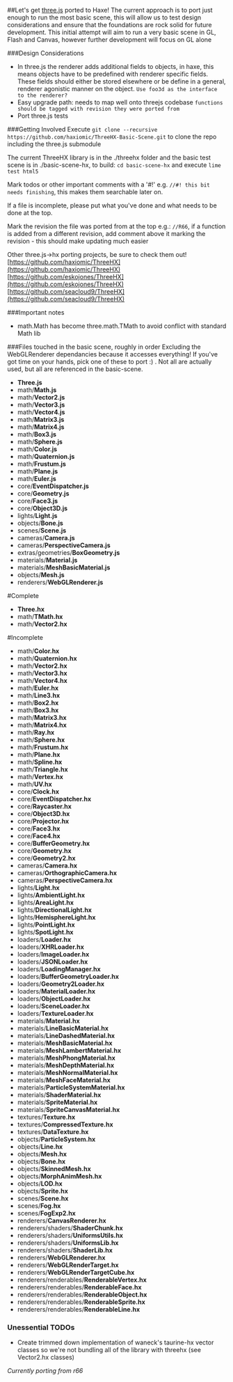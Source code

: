 ##Let's get [three.js](https://github.com/mrdoob/three.js/) ported to Haxe!
The current approach is to port just enough to run the most basic scene, this will allow us to test design considerations and ensure that the foundations are rock solid for future development. This initial attempt will aim to run a very basic scene in GL, Flash and Canvas, however further development will focus on GL alone

###Design Considerations
- In three.js the renderer adds additional fields to objects, in haxe, this means objects have to be predefined with renderer specific fields. These fields should either be stored elsewhere or be define in a general, renderer agonistic manner on the object.
`Use foo3d as the interface to the renderer?`
- Easy upgrade path: needs to map well onto threejs codebase
`functions should be tagged with revision they were ported from`
- Port three.js tests

###Getting Involved
Execute `git clone --recursive https://github.com/haxiomic/ThreeHX-Basic-Scene.git` to clone the repo including the three.js submodule

The current ThreeHX library is in the ./threehx folder and the basic test scene is in ./basic-scene-hx, to build: `cd basic-scene-hx` and execute `lime test html5`

Mark todos or other important comments with a '#!' e.g. `//#! this bit needs finishing`, this makes them searchable later on.

If a file is incomplete, please put what you've done and what needs to be done at the top.

Mark the revision the file was ported from at the top e.g.: `//R66`, if a function is added from a different revision, add comment above it marking the revision - this should make updating much easier

Other three.js->hx porting projects, be sure to check them out!
[https://github.com/haxiomic/ThreeHX](https://github.com/haxiomic/ThreeHX)  
[https://github.com/eskojones/ThreeHX](https://github.com/eskojones/ThreeHX)  
[https://github.com/seacloud9/ThreeHX](https://github.com/seacloud9/ThreeHX)

###Important notes
- math.Math has become three.math.TMath to avoid conflict with standard Math lib

###Files touched in the basic scene, roughly in order
Excluding the WebGLRenderer dependancies because it accesses everything! If you've got time on your hands, pick one of these to port :) . Not all are actually used, but all are referenced in the basic-scene. 

- **Three.js**
- math/**Math.js**
- math/**Vector2.js**
- math/**Vector3.js**
- math/**Vector4.js**
- math/**Matrix3.js**
- math/**Matrix4.js**
- math/**Box3.js**
- math/**Sphere.js**
- math/**Color.js**
- math/**Quaternion.js**
- math/**Frustum.js**
- math/**Plane.js**
- math/**Euler.js**
- core/**EventDispatcher.js**
- core/**Geometry.js**
- core/**Face3.js**
- core/**Object3D.js**
- lights/**Light.js**
- objects/**Bone.js**
- scenes/**Scene.js**
- cameras/**Camera.js**
- cameras/**PerspectiveCamera.js**
- extras/geometries/**BoxGeometry.js**
- materials/**Material.js**
- materials/**MeshBasicMaterial.js**
- objects/**Mesh.js**
- renderers/**WebGLRenderer.js** 


#Complete

- **Three.hx**
- math/**TMath.hx**
- math/**Vector2.hx**

#Incomplete 

- math/**Color.hx**
- math/**Quaternion.hx**
- math/**Vector2.hx**
- math/**Vector3.hx**
- math/**Vector4.hx**
- math/**Euler.hx**
- math/**Line3.hx**
- math/**Box2.hx**
- math/**Box3.hx**
- math/**Matrix3.hx**
- math/**Matrix4.hx**
- math/**Ray.hx**
- math/**Sphere.hx**
- math/**Frustum.hx**
- math/**Plane.hx**
- math/**Spline.hx**
- math/**Triangle.hx**
- math/**Vertex.hx**
- math/**UV.hx**
- core/**Clock.hx**
- core/**EventDispatcher.hx**
- core/**Raycaster.hx**
- core/**Object3D.hx**
- core/**Projector.hx**
- core/**Face3.hx**
- core/**Face4.hx**
- core/**BufferGeometry.hx**
- core/**Geometry.hx**
- core/**Geometry2.hx**
- cameras/**Camera.hx**
- cameras/**OrthographicCamera.hx**
- cameras/**PerspectiveCamera.hx**
- lights/**Light.hx**
- lights/**AmbientLight.hx**
- lights/**AreaLight.hx**
- lights/**DirectionalLight.hx**
- lights/**HemisphereLight.hx**
- lights/**PointLight.hx**
- lights/**SpotLight.hx**
- loaders/**Loader.hx**
- loaders/**XHRLoader.hx**
- loaders/**ImageLoader.hx**
- loaders/**JSONLoader.hx**
- loaders/**LoadingManager.hx**
- loaders/**BufferGeometryLoader.hx**
- loaders/**Geometry2Loader.hx**
- loaders/**MaterialLoader.hx**
- loaders/**ObjectLoader.hx**
- loaders/**SceneLoader.hx**
- loaders/**TextureLoader.hx**
- materials/**Material.hx**
- materials/**LineBasicMaterial.hx**
- materials/**LineDashedMaterial.hx**
- materials/**MeshBasicMaterial.hx**
- materials/**MeshLambertMaterial.hx**
- materials/**MeshPhongMaterial.hx**
- materials/**MeshDepthMaterial.hx**
- materials/**MeshNormalMaterial.hx**
- materials/**MeshFaceMaterial.hx**
- materials/**ParticleSystemMaterial.hx**
- materials/**ShaderMaterial.hx**
- materials/**SpriteMaterial.hx**
- materials/**SpriteCanvasMaterial.hx**
- textures/**Texture.hx**
- textures/**CompressedTexture.hx**
- textures/**DataTexture.hx**
- objects/**ParticleSystem.hx**
- objects/**Line.hx**
- objects/**Mesh.hx**
- objects/**Bone.hx**
- objects/**SkinnedMesh.hx**
- objects/**MorphAnimMesh.hx**
- objects/**LOD.hx**
- objects/**Sprite.hx**
- scenes/**Scene.hx**
- scenes/**Fog.hx**
- scenes/**FogExp2.hx**
- renderers/**CanvasRenderer.hx**
- renderers/shaders/**ShaderChunk.hx**
- renderers/shaders/**UniformsUtils.hx**
- renderers/shaders/**UniformsLib.hx**
- renderers/shaders/**ShaderLib.hx**
- renderers/**WebGLRenderer.hx**
- renderers/**WebGLRenderTarget.hx**
- renderers/**WebGLRenderTargetCube.hx**
- renderers/renderables/**RenderableVertex.hx**
- renderers/renderables/**RenderableFace.hx**
- renderers/renderables/**RenderableObject.hx**
- renderers/renderables/**RenderableSprite.hx**
- renderers/renderables/**RenderableLine.hx**

### Unessential TODOs
- Create trimmed down implementation of waneck's taurine-hx vector classes so we're not bundling all of the library with threehx (see Vector2.hx classes)

*Currently porting from r66*